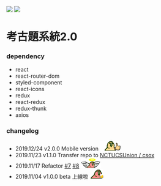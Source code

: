 ![](https://img.shields.io/badge/release-v2.0.0-%235bc8a5.svg?style=flat-square) ![](https://img.shields.io/badge/CRA-v2-blue.svg?style=flat-square)

# 考古題系統2.0

### dependency
  * react
  * react-router-dom
  * styled-component
  * react-icons
  * redux
  * react-redux
  * redux-thunk
  * axios

### changelog
- 2019.12/24 v2.0.0 Mobile version ![](https://raw.githubusercontent.com/jmhobbs/cultofthepartyparrot.com/master/parrots/thumbsupparrot.gif)
- 2019.11/23 v1.1.0 Transfer repo to [NCTUCSUnion / csox](https://github.com/NCTUCSUnion/csox)
- 2019.11/17 Refactor [#7](https://github.com/maxam2017/csox/pull/7) [#8](https://github.com/maxam2017/csox/pull/8) ![](https://raw.githubusercontent.com/jmhobbs/cultofthepartyparrot.com/master/parrots/angelparrot.gif)
- 2019.11/04 v1.0.0 beta 上線啦 ![](https://raw.githubusercontent.com/jmhobbs/cultofthepartyparrot.com/master/parrots/beerparrot.gif)